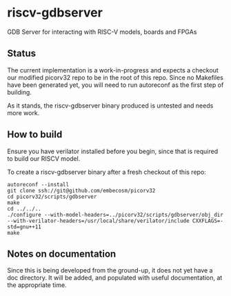 # riscv-gdbserver
GDB Server for interacting with RISC-V models, boards and FPGAs

## Status
The current implementation is a work-in-progress and expects a checkout
our modified picorv32 repo to be in the root of this repo. Since no
Makefiles have been generated yet, you will need to run autoreconf
as the first step of building.

As it stands, the riscv-gdbserver binary produced is untested and
needs more work.

## How to build
Ensure you have verilator installed before you begin, since that is
required to build our RISCV model.

To create a riscv-gdbserver binary after a fresh checkout of this repo:

```
autoreconf --install
git clone ssh://git@github.com/embecosm/picorv32
cd picorv32/scripts/gdbserver
make
cd ../../..
./configure --with-model-headers=../picorv32/scripts/gdbserver/obj_dir --with-verilator-headers=/usr/local/share/verilator/include CXXFLAGS=-std=gnu++11
make
```

## Notes on documentation
Since this is being developed from the ground-up, it does not yet have a doc directory.
It will be added, and populated with useful documentation, at the appropriate time.
